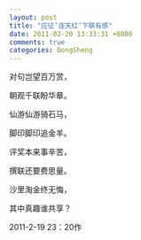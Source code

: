 ```yaml
---
layout: post
title: "应征’连天红‘下联有感"
date: 2011-02-20 13:33:31 +0800
comments: true
categories: DongSheng
---
```


对句岂望百万赏，

朝观千联盼华章。

仙游仙游骑石马，

脚印脚印追金羊。

评奖本来事辛苦，

撰联还要费思量。

沙里淘金终无悔，

其中真趣谁共享？



2011-2-19 23：20作